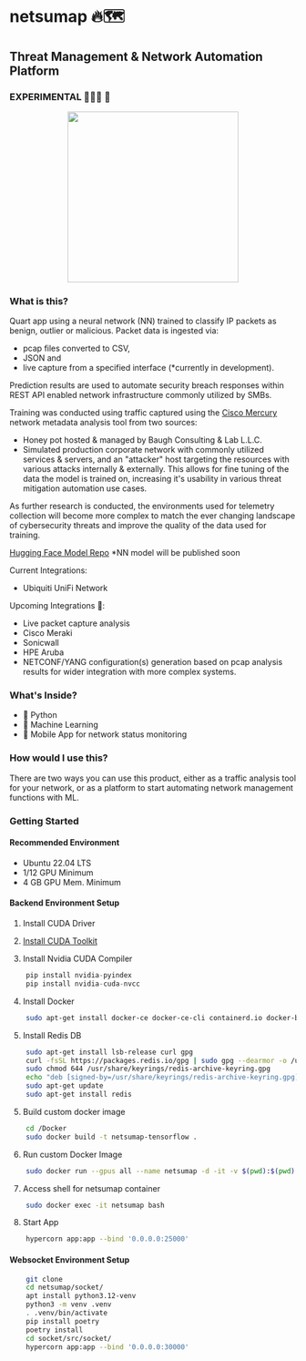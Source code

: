 # netsumap 🔥🗺️
## Threat Management & Network Automation Platform ##

### EXPERIMENTAL 👨🏽‍💻 🔬 

<p align="center">
  <img width="300" height="300" src="https://github.com/BCL-FOSS/net-con.ai/blob/experimental/netsumapicon.png?raw=true">
</p>


### What is this?
Quart app using a neural network (NN) trained to classify IP packets as benign, outlier or malicious. Packet data is ingested via:
- pcap files converted to CSV, 
- JSON and 
- live capture from a specified interface (*currently in development). 

Prediction results are used to automate security breach responses within REST API enabled network infrastructure commonly utilized by SMBs. 

Training was conducted using traffic captured using the [Cisco Mercury](https://github.com/cisco/mercury) network metadata analysis tool from two sources:
- Honey pot hosted & managed by Baugh Consulting & Lab L.L.C.
- Simulated production corporate network with commonly utilized services & servers, and an "attacker" host targeting the resources with various attacks internally & externally. This allows for fine tuning of the data the model is trained on, increasing it's usability in various threat mitigation automation use cases.

As further research is conducted, the environments used for telemetry collection will become more complex to match the ever changing landscape of cybersecurity threats and improve the quality of the data used for training.

[Hugging Face Model Repo](https://huggingface.co/bclai) *NN model will be published soon

Current Integrations:
- Ubiquiti UniFi Network

Upcoming Integrations 👀:
- Live packet capture analysis
- Cisco Meraki
- Sonicwall
- HPE Aruba
- NETCONF/YANG configuration(s) generation based on pcap analysis results for wider integration with more complex systems. 

### What's Inside?

- 🐍 Python 
- 🧠 Machine Learning
- 📱 Mobile App for network status monitoring

### How would I use this?
There are two ways you can use this product, either as a traffic analysis tool for your network, or as a platform to start automating network management functions with ML. 

### Getting Started

#### Recommended Environment
- Ubuntu 22.04 LTS
- 1/12 GPU Minimum
- 4 GB GPU Mem. Minimum

#### Backend Environment Setup

1. Install CUDA Driver
2. [Install CUDA Toolkit](https://developer.nvidia.com/cuda-downloads?target_os=Linux&target_arch=x86_64&Distribution=Ubuntu&target_version=22.04&target_type=runfile_local)

3. Install Nvidia CUDA Compiler
```python
    pip install nvidia-pyindex
    pip install nvidia-cuda-nvcc
```
4. Install Docker
```bash
    sudo apt-get install docker-ce docker-ce-cli containerd.io docker-buildx-plugin docker-compose-plugin
``` 
5. Install Redis DB
```bash
    sudo apt-get install lsb-release curl gpg
    curl -fsSL https://packages.redis.io/gpg | sudo gpg --dearmor -o /usr/share/keyrings/redis-archive-keyring.gpg
    sudo chmod 644 /usr/share/keyrings/redis-archive-keyring.gpg
    echo "deb [signed-by=/usr/share/keyrings/redis-archive-keyring.gpg] https://packages.redis.io/deb $(lsb_release -cs) main" | sudo tee /etc/apt/sources.list.d/redis.list
    sudo apt-get update
    sudo apt-get install redis

```
5. Build custom docker image 
```bash
    cd /Docker
    sudo docker build -t netsumap-tensorflow .
```
6. Run custom Docker Image
```bash
    sudo docker run --gpus all --name netsumap -d -it -v $(pwd):$(pwd) -w $(pwd) docker.io/library/netsumap-tensorflow
```
7. Access shell for netsumap container
```bash
    sudo docker exec -it netsumap bash
```
8. Start App
```bash
    hypercorn app:app --bind '0.0.0.0:25000'
``` 

#### Websocket Environment Setup

```bash
    git clone 
    cd netsumap/socket/
    apt install python3.12-venv
    python3 -m venv .venv 
    . .venv/bin/activate
    pip install poetry 
    poetry install
    cd socket/src/socket/
    hypercorn app:app --bind '0.0.0.0:30000'
```









